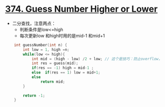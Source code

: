 # [374. Guess Number Higher or Lower](https://leetcode.com/problems/guess-number-higher-or-lower/#/description)
* 二分查找，注意两点：
  * 判断条件是low<=high
  * 每次更新low 和high时用的是mid-1 和mid+1

```C++
    int guessNumber(int n) {
        int low = 1, high =n;
        while(low <= high){
            int mid = (high - low) /2 + low; // 这个是技巧：防止overflow，不用(low+high)/2
            int res = guess(mid);
            if(res == -1) high = mid-1 ;
            else  if(res == 1) low = mid+1;
            else
                return mid;
        }
        
        return -1;
    }

```
